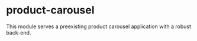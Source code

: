 # product-carousel
This module serves a preexisting product carousel application with a robust back-end.
